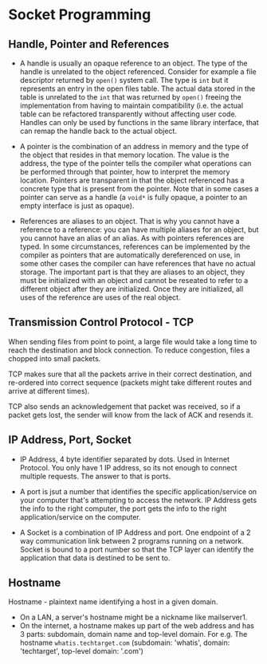 # Socket Programming

## Handle, Pointer and References
- A handle is usually an opaque reference to an object. The type of the handle is unrelated to the object referenced. Consider for example a file descriptor returned by `open()` system call. The type is `int` but it represents an entry in the open files table. The actual data stored in the table is unrelated to the `int` that was returned by `open()` freeing the implementation from having to maintain compatibility (i.e. the actual table can be refactored transparently without affecting user code. Handles can only be used by functions in the same library interface, that can remap the handle back to the actual object.

- A pointer is the combination of an address in memory and the type of the object that resides in that memory location. The value is the address, the type of the pointer tells the compiler what operations can be performed through that pointer, how to interpret the memory location. Pointers are transparent in that the object referenced has a concrete type that is present from the pointer. Note that in some cases a pointer can serve as a handle (a `void*` is fully opaque, a pointer to an empty interface is just as opaque).

- References are aliases to an object. That is why you cannot have a reference to a reference: you can have multiple aliases for an object, but you cannot have an alias of an alias. As with pointers references are typed. In some circumstances, references can be implemented by the compiler as pointers that are automatically dereferenced on use, in some other cases the compiler can have references that have no actual storage. The important part is that they are aliases to an object, they must be initialized with an object and cannot be reseated to refer to a different object after they are initialized. Once they are initialized, all uses of the reference are uses of the real object.

## Transmission Control Protocol - TCP
When sending files from point to point, a large file would take a long time to reach the destination and block connection. To reduce congestion, files a chopped into small packets.

TCP makes sure that all the packets arrive in their correct destination, and re-ordered into correct sequence (packets might take different routes and arrive at different times).

TCP also sends an acknowledgement that packet was received, so if a packet gets lost, the sender will know from the lack of ACK and resends it.

## IP Address, Port, Socket
- IP Address, 4 byte identifier separated by dots. Used in Internet Protocol. You only have 1 IP address, so its not enough to connect multiple requests. The answer to that is ports.

- A port is jsut a number that identifies the specific application/service on your computer that's attempting to access the network. IP Address gets the info to the right computer, the port gets the info to the right application/service on the computer.

- A Socket is a combination of IP Address and port. One endpoint of a 2 way communication link between 2 programs running on a network. Socket is bound to a port number so that the TCP layer can identify the application that data is destined to be sent to.

## Hostname
Hostname - plaintext name identifying a host in a given domain.
- On a LAN, a server's hostname might be a nickname like mailserver1.
- On the internet, a hostname makes up part of the web address and has 3 parts: subdomain, domain name and top-level domain. For e.g. The hostname `whatis.techtarget.com` (subdomain: 'whatis', domain: 'techtarget', top-level domain: '.com')



